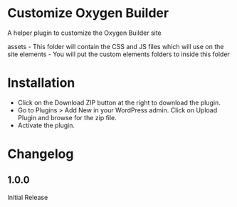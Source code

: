 # Customize Oxygen Builder
A helper plugin to customize the Oxygen Builder site

assets - This folder will contain the CSS and JS files which will use on the site
elements - You will put the custom elements folders to inside this folder

# Installation
* Click on the Download ZIP button at the right to download the plugin.
* Go to Plugins > Add New in your WordPress admin. Click on Upload Plugin and browse for the zip file.
* Activate the plugin.

# Changelog
## 1.0.0
Initial Release
